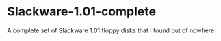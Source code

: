 # Slackware-1.01-complete
A complete set of Slackware 1.01 floppy disks that I found out of nowhere

